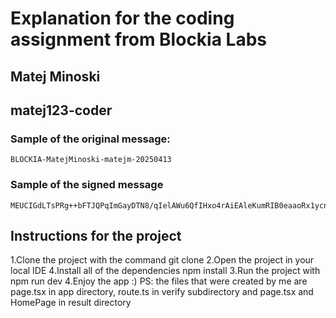 # Explanation for the coding assignment from Blockia Labs

## Matej Minoski
## matej123-coder
### Sample of the original message: 
```
BLOCKIA-MatejMinoski-matejm-20250413
```
### Sample of the signed message 
```
MEUCIGdLTsPRg++bFTJQPqImGayDTN8/qIelAWu6QfIHxo4rAiEAleKumRIB0eaaoRx1ycndTAF1swdkCztMv06x1jqD914=
```
## Instructions for the project 
1.Clone the project with the command git clone
2.Open the project in your local IDE
4.Install all of the dependencies npm install
3.Run the project with npm run dev 
4.Enjoy the app :)
PS: the files that were created by me are page.tsx in app directory, 
route.ts in verify subdirectory and page.tsx and HomePage in result directory 
